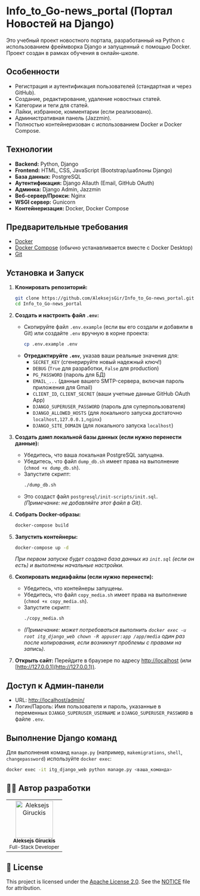 # Info_to_Go-news_portal (Портал Новостей на Django)

Это учебный проект новостного портала, разработанный на Python с использованием фреймворка Django и запущенный с помощью Docker. Проект создан в рамках обучения в онлайн-школе.

## Особенности

*   Регистрация и аутентификация пользователей (стандартная и через GitHub).
*   Создание, редактирование, удаление новостных статей.
*   Категории и теги для статей.
*   Лайки, избранное, комментарии (если реализовано).
*   Административная панель (Jazzmin).
*   Полностью контейнеризован с использованием Docker и Docker Compose.

## Технологии

*   **Backend:** Python, Django
*   **Frontend:** HTML, CSS, JavaScript (Bootstrap/шаблоны Django)
*   **База данных:** PostgreSQL
*   **Аутентификация:** Django Allauth (Email, GitHub OAuth)
*   **Админка:** Django Admin, Jazzmin
*   **Веб-сервер/Прокси:** Nginx
*   **WSGI сервер:** Gunicorn
*   **Контейнеризация:** Docker, Docker Compose

## Предварительные требования

*   [Docker](https://www.docker.com/get-started)
*   [Docker Compose](https://docs.docker.com/compose/install/) (обычно устанавливается вместе с Docker Desktop)
*   [Git](https://git-scm.com/)

## Установка и Запуск

1.  **Клонировать репозиторий:**
    ```bash
    git clone https://github.com/AleksejsGir/Info_to_Go-news_portal.git
    cd Info_to_Go-news_portal
    ```

2.  **Создать и настроить файл `.env`:**
    *   Скопируйте файл `.env.example` (если вы его создали и добавили в Git) или создайте `.env` вручную в корне проекта:
        ```bash
        cp .env.example .env
        ```
    *   **Отредактируйте `.env`**, указав ваши реальные значения для:
        *   `SECRET_KEY` (сгенерируйте новый надежный ключ!)
        *   `DEBUG` (`True` для разработки, `False` для production)
        *   `PG_PASSWORD` (пароль для БД)
        *   `EMAIL_...` (данные вашего SMTP-сервера, включая пароль приложения для Gmail)
        *   `CLIENT_ID`, `CLIENT_SECRET` (ваши учетные данные GitHub OAuth App)
        *   `DJANGO_SUPERUSER_PASSWORD` (пароль для суперпользователя)
        *   `DJANGO_ALLOWED_HOSTS` (для локального запуска достаточно `localhost,127.0.0.1,nginx`)
        *   `DJANGO_SITE_DOMAIN` (для локального запуска `localhost`)

3.  **Создать дамп локальной базы данных (если нужно перенести данные):**
    *   Убедитесь, что ваша локальная PostgreSQL запущена.
    *   Убедитесь, что файл `dump_db.sh` имеет права на выполнение (`chmod +x dump_db.sh`).
    *   Запустите скрипт:
        ```bash
        ./dump_db.sh
        ```
    *   Это создаст файл `postgresql/init-scripts/init.sql`. *(Примечание: не добавляйте этот файл в Git)*.

4.  **Собрать Docker-образы:**
    ```bash
    docker-compose build
    ```

5.  **Запустить контейнеры:**
    ```bash
    docker-compose up -d
    ```
    *При первом запуске будет создана база данных из `init.sql` (если он есть) и выполнены начальные настройки.*

6.  **Скопировать медиафайлы (если нужно перенести):**
    *   Убедитесь, что контейнеры запущены.
    *   Убедитесь, что файл `copy_media.sh` имеет права на выполнение (`chmod +x copy_media.sh`).
    *   Запустите скрипт:
        ```bash
        ./copy_media.sh
        ```
    *   *(Примечание: может потребоваться выполнить `docker exec -u root itg_django_web chown -R appuser:app /app/media` один раз после копирования, если возникнут проблемы с правами на запись).*

7.  **Открыть сайт:**
    Перейдите в браузере по адресу [http://localhost](http://localhost) (или [http://127.0.0.1](http://127.0.0.1)).

## Доступ к Админ-панели

*   URL: [http://localhost/admin/](http://localhost/admin/)
*   Логин/Пароль: Имя пользователя и пароль, указанные в переменных `DJANGO_SUPERUSER_USERNAME` и `DJANGO_SUPERUSER_PASSWORD` в файле `.env`.

## Выполнение Django команд

Для выполнения команд `manage.py` (например, `makemigrations`, `shell`, `changepassword`) используйте `docker exec`:

```bash
docker exec -it itg_django_web python manage.py <ваша_команда>
```
## 👨‍💻 Автор разработки
<table>
  <tr>
    <td align="center">
      <a href="https://github.com/AleksejsGir">
        <img src="https://github.com/AleksejsGir.png" width="100px;" alt="Aleksejs Giruckis"/>
        <br />
        <sub><b>Aleksejs Giruckis</b></sub>
      </a>
      <br />
      <sub>Full-Stack Developer</sub>
    </td>
  </tr>
</table>

## 📄 License

This project is licensed under the [Apache License 2.0](LICENSE).
See the [NOTICE](NOTICE) file for attribution.